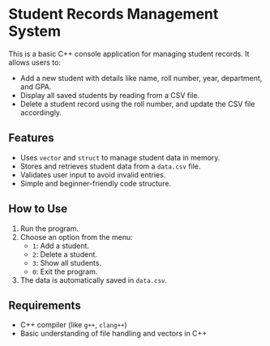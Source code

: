# Student Records Management System

This is a basic C++ console application for managing student records. It allows users to:

- Add a new student with details like name, roll number, year, department, and GPA.
- Display all saved students by reading from a CSV file.
- Delete a student record using the roll number, and update the CSV file accordingly.

## Features

- Uses `vector` and `struct` to manage student data in memory.
- Stores and retrieves student data from a `data.csv` file.
- Validates user input to avoid invalid entries.
- Simple and beginner-friendly code structure.

## How to Use

1. Run the program.
2. Choose an option from the menu:
   - `1`: Add a student.
   - `2`: Delete a student.
   - `3`: Show all students.
   - `0`: Exit the program.
3. The data is automatically saved in `data.csv`.

## Requirements

- C++ compiler (like `g++`, `clang++`)
- Basic understanding of file handling and vectors in C++